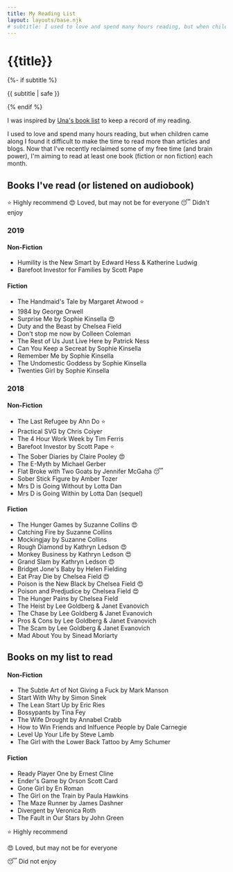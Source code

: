 ```yaml
---
title: My Reading List
layout: layouts/base.njk
# subtitle: I used to love and spend many hours reading, but when children came along I found it difficult to find the time or brain power to read more than short articles and blogs. 
---
```


  <h1>{{title}}</h1>
  {%- if subtitle %}<p class="subtitle">{{ subtitle | safe }}</p>{% endif %}
  
 
I was inspired by [Una's book list](https://github.com/una/personal-goals/blob/master/ideas-and-misc/book-checklist.md) to keep a record of my reading.
<!-- and I thought having a rating system might be fun if I wanted to recommend books to others.  -->

I used to love and spend many hours reading, but when children came along I found it difficult to make the time to read more than articles and blogs. 
Now that I've recently reclaimed some of my free time (and brain power), I'm aiming to read at least one book (fiction or non fiction) each month. 


## Books I've read (or listened on audiobook)

<span class="emoji-legend">:star: Highly recommend</span>
<span class="emoji-legend">:heart_eyes: Loved, but may not be for everyone</span>
<span class="emoji-legend">:sleeping: Didn't enjoy</span>


### 2019 

#### Non-Fiction 

- Humility is the New Smart by Edward Hess & Katherine Ludwig
- Barefoot Investor for Families by Scott Pape

#### Fiction

- The Handmaid's Tale by Margaret Atwood :star: 
- 1984 by George Orwell
- Surprise Me by Sophie Kinsella :heart_eyes:
- Duty and the Beast by Chelsea Field
- Don't stop me now by Colleen Coleman
- The Rest of Us Just Live Here by Patrick Ness
- Can You Keep a Secreat by Sophie Kinsella
- Remember Me by Sophie Kinsella
- The Undomestic Goddess by Sophie Kinsella
- Twenties Girl by Sophie Kinsella

### 2018

#### Non-Fiction

- The Last Refugee by Ahn Do :star: 
- Practical SVG by Chris Coiyer
- The 4 Hour Work Week by Tim Ferris
- Barefoot Investor by Scott Pape :star: 
- The Sober Diaries by Claire Pooley :heart_eyes:
- The E-Myth by Michael Gerber
- Flat Broke with Two Goats by Jennifer McGaha :sleeping: 
- Sober Stick Figure by Amber Tozer
- Mrs D is Going Without by Lotta Dan
- Mrs D is Going Within by Lotta Dan (sequel)

#### Fiction

- The Hunger Games by Suzanne Collins :heart_eyes:
- Catching Fire by Suzanne Collins 
- Mockingjay by Suzanne Collins 
- Rough Diamond by Kathryn Ledson :heart_eyes:
- Monkey Business by Kathryn Ledson :heart_eyes:
- Grand Slam by Kathryn Ledson :heart_eyes:
- Bridget Jone's Baby by Helen Fielding
- Eat Pray Die by Chelsea Field :heart_eyes:
- Poison is the New Black by Chelsea Field :heart_eyes:
- Poison and Predjudice by Chelsea Field :heart_eyes:
- The Hunger Pains by Chelsea Field
- The Heist by Lee Goldberg & Janet Evanovich
- The Chase by Lee Goldberg & Janet Evanovich
- Pros & Cons by Lee Goldberg & Janet Evanovich
- The Scam by Lee Goldberg & Janet Evanovich
- Mad About You by Sinead Moriarty

## Books on my list to read

#### Non-Fiction

- The Subtle Art of Not Giving a Fuck by Mark Manson
- Start With Why by Simon Sinek
- The Lean Start Up by Eric Ries
- Bossypants by Tina Fey
- The Wife Drought by Annabel Crabb
- How to Win Friends and Inlfuence People by Dale Carnegie
- Level Up Your Life by Steve Lamb
- The Girl with the Lower Back Tattoo by Amy Schumer


#### Fiction

- Ready Player One by Ernest Cline
- Ender's Game by Orson Scott Card
- Gone Girl by En Roman
- The Girl on the Train by Paula Hawkins
- The Maze Runner by James Dashner
- Divergent by Veronica Roth
- The Fault in Our Stars by John Green



:star: Highly recommend

:heart_eyes: Loved, but may not be for everyone

:sleeping: Did not enjoy